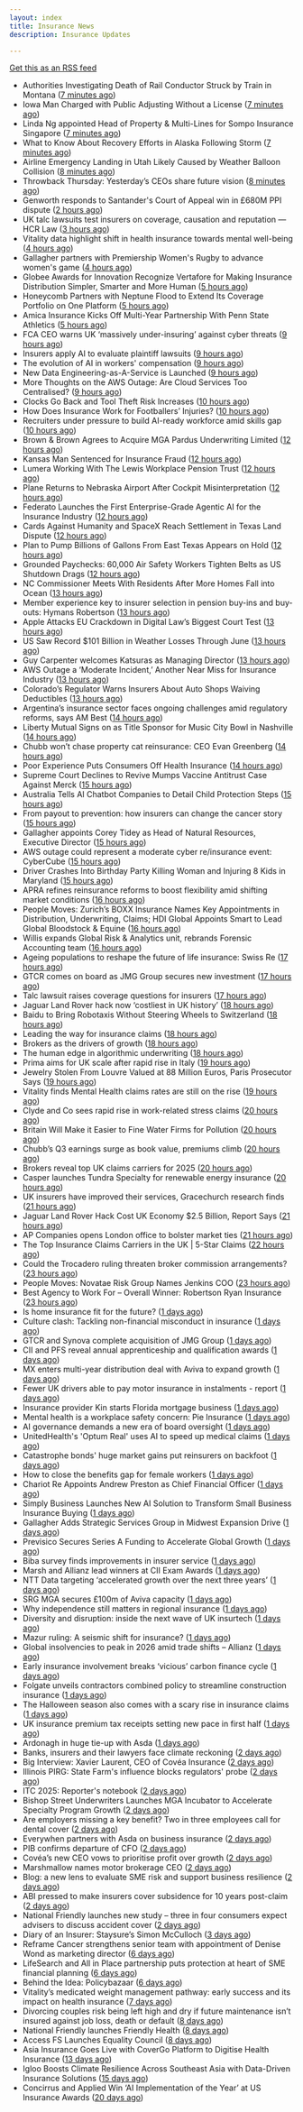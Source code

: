 ```yaml
---
layout: index
title: Insurance News
description: Insurance Updates

---
```


[Get this as an RSS feed](/insurance.rss)

<!-- news_marker starts -->
- Authorities Investigating Death of Rail Conductor Struck by Train in Montana ([7 minutes ago](https://www.insurancejournal.com/news/west/2025/10/23/844791.htm))
- Iowa Man Charged with Public Adjusting Without a License ([7 minutes ago](https://www.insurancejournal.com/news/midwest/2025/10/23/844814.htm))
- Linda Ng appointed Head of Property & Multi-Lines for Sompo Insurance Singapore ([7 minutes ago](https://www.reinsurancene.ws/linda-ng-appointed-head-of-property-multi-lines-for-sompo-insurance-singapore/))
- What to Know About Recovery Efforts in Alaska Following Storm ([7 minutes ago](https://www.insurancejournal.com/news/west/2025/10/23/844787.htm))
- Airline Emergency Landing in Utah Likely Caused by Weather Balloon Collision ([8 minutes ago](https://www.insurancejournal.com/news/west/2025/10/23/844816.htm))
- Throwback Thursday: Yesterday’s CEOs share future vision ([8 minutes ago](https://www.postonline.co.uk/people/7956773/throwback-thursday-yesterday%E2%80%99s-ceos-share-future-vision))
- Genworth responds to Santander's Court of Appeal win in £680M PPI dispute ([2 hours ago](https://www.insurancebusinessmag.com/uk/news/breaking-news/genworth-responds-to-santanders-court-of-appeal-win-in-680m-ppi-dispute-553972.aspx))
- UK talc lawsuits test insurers on coverage, causation and reputation — HCR Law ([3 hours ago](https://www.insurancebusinessmag.com/uk/news/breaking-news/uk-talc-lawsuits-test-insurers-on-coverage-causation-and-reputation--hcr-law-553971.aspx))
- Vitality data highlight shift in health insurance towards mental well-being ([4 hours ago](https://www.insurancebusinessmag.com/uk/news/breaking-news/vitality-data-highlight-shift-in-health-insurance-towards-mental-wellbeing-553967.aspx))
- Gallagher partners with Premiership Women's Rugby to advance women's game ([4 hours ago](https://www.insurancebusinessmag.com/uk/news/breaking-news/gallagher-partners-with-premiership-womens-rugby-to-advance-womens-game-553966.aspx))
- Globee Awards for Innovation Recognize Vertafore for Making Insurance Distribution Simpler, Smarter and More Human ([5 hours ago](https://www.insurtechinsights.com/globee-awards-for-innovation-recognize-vertafore-for-making-insurance-distribution-simpler-smarter-and-more-human/))
- Honeycomb Partners with Neptune Flood to Extend Its Coverage Portfolio on One Platform ([5 hours ago](https://www.insurtechinsights.com/honeycomb-partners-with-neptune-flood-to-extend-its-coverage-portfolio-on-one-platform/))
- Amica Insurance Kicks Off Multi-Year Partnership With Penn State Athletics ([5 hours ago](https://www.insurtechinsights.com/amica-insurance-kicks-off-multi-year-partnership-with-penn-state-athletics/))
- FCA CEO warns UK ‘massively under-insuring’ against cyber threats ([9 hours ago](https://www.postonline.co.uk/regulation/7959264/fca-ceo-warns-uk-%E2%80%98massively-under-insuring%E2%80%99-against-cyber-threats))
- Insurers apply AI to evaluate plaintiff lawsuits ([9 hours ago](https://www.dig-in.com/news/insurers-apply-ai-to-evaluate-plaintiff-lawsuits))
- The evolution of AI in workers' compensation ([9 hours ago](https://www.dig-in.com/opinion/the-evolution-of-ai-in-workers-compensation))
- New Data Engineering-as-A-Service is Launched ([9 hours ago](https://insurance-edge.net/2025/10/22/new-data-engineering-as-a-service-is-launched/))
- More Thoughts on the AWS Outage: Are Cloud Services Too Centralised? ([9 hours ago](https://insurance-edge.net/2025/10/22/more-thoughts-on-the-aws-outage-are-cloud-services-too-centralised/))
- Clocks Go Back and Tool Theft Risk Increases ([10 hours ago](https://insurance-edge.net/2025/10/22/clocks-go-back-and-tool-theft-risk-increases/))
- How Does Insurance Work for Footballers’ Injuries? ([10 hours ago](https://insurance-edge.net/2025/10/22/how-does-insurance-work-for-footballers-injuries/))
- Recruiters under pressure to build AI-ready workforce amid skills gap ([10 hours ago](https://www.insurancebusinessmag.com/uk/business-strategy/recruiters-under-pressure-to-build-aiready-workforce-amid-skills-gap-553936.aspx))
- Brown & Brown Agrees to Acquire MGA Pardus Underwriting Limited ([12 hours ago](https://www.insurtechinsights.com/brown-brown-agrees-to-acquire-mga-pardus-underwriting-limited/))
- Kansas Man Sentenced for Insurance Fraud ([12 hours ago](https://www.insurancejournal.com/news/midwest/2025/10/22/844774.htm))
- Lumera Working With The Lewis Workplace Pension Trust ([12 hours ago](https://insurance-edge.net/2025/10/22/lumera-working-with-the-lewis-workplace-pension-trust/))
- Plane Returns to Nebraska Airport After Cockpit Misinterpretation ([12 hours ago](https://www.insurancejournal.com/news/midwest/2025/10/22/844770.htm))
- Federato Launches the First Enterprise-Grade Agentic AI for the Insurance Industry ([12 hours ago](https://www.insurtechinsights.com/federato-launches-the-first-enterprise-grade-agentic-ai-for-the-insurance-industry/))
- Cards Against Humanity and SpaceX Reach Settlement in Texas Land Dispute ([12 hours ago](https://www.insurancejournal.com/news/southcentral/2025/10/22/844767.htm))
- Plan to Pump Billions of Gallons From East Texas Appears on Hold ([12 hours ago](https://www.insurancejournal.com/news/southcentral/2025/10/22/844763.htm))
- Grounded Paychecks: 60,000 Air Safety Workers Tighten Belts as US Shutdown Drags ([12 hours ago](https://www.insurancejournal.com/news/national/2025/10/22/844760.htm))
- NC Commissioner Meets With Residents After More Homes Fall into Ocean ([13 hours ago](https://www.insurancejournal.com/news/southeast/2025/10/22/844757.htm))
- Member experience key to insurer selection in pension buy-ins and buy-outs: Hymans Robertson ([13 hours ago](https://www.reinsurancene.ws/member-experience-key-to-insurer-selection-in-pension-buy-ins-and-buy-outs-hymans-robertson/))
- Apple Attacks EU Crackdown in Digital Law’s Biggest Court Test ([13 hours ago](https://www.insurancejournal.com/news/international/2025/10/22/844749.htm))
- US Saw Record $101 Billion in Weather Losses Through June ([13 hours ago](https://www.insurancejournal.com/news/national/2025/10/22/844752.htm))
- Guy Carpenter welcomes Katsuras as Managing Director ([13 hours ago](https://www.reinsurancene.ws/guy-carpenter-welcomes-katsuras-as-managing-director/))
- AWS Outage a ‘Moderate Incident,’ Another Near Miss for Insurance Industry ([13 hours ago](https://www.insurancejournal.com/news/national/2025/10/22/844725.htm))
- Colorado’s Regulator Warns Insurers About Auto Shops Waiving Deductibles ([13 hours ago](https://www.insurancejournal.com/news/west/2025/10/22/844741.htm))
- Argentina’s insurance sector faces ongoing challenges amid regulatory reforms, says AM Best ([14 hours ago](https://www.reinsurancene.ws/argentinas-insurance-sector-faces-ongoing-challenges-amid-regulatory-reforms-says-am-best/))
- Liberty Mutual Signs on as Title Sponsor for Music City Bowl in Nashville ([14 hours ago](https://www.insurancejournal.com/news/southeast/2025/10/22/844732.htm))
- Chubb won’t chase property cat reinsurance: CEO Evan Greenberg ([14 hours ago](https://www.reinsurancene.ws/chubb-wont-chase-property-cat-reinsurance-ceo-evan-greenberg/))
- Poor Experience Puts Consumers Off Health Insurance ([14 hours ago](https://insurance-edge.net/2025/10/22/poor-experience-puts-consumers-off-health-insurance/))
- Supreme Court Declines to Revive Mumps Vaccine Antitrust Case Against Merck ([15 hours ago](https://www.insurancejournal.com/news/east/2025/10/22/844729.htm))
- Australia Tells AI Chatbot Companies to Detail Child Protection Steps ([15 hours ago](https://www.insurancejournal.com/news/international/2025/10/22/844727.htm))
- From payout to prevention: how insurers can change the cancer story ([15 hours ago](https://ifamagazine.com/from-payout-to-prevention-how-insurers-can-change-the-cancer-story/))
- Gallagher appoints Corey Tidey as Head of Natural Resources, Executive Director ([15 hours ago](https://www.reinsurancene.ws/gallagher-appoints-corey-tidey-as-head-of-natural-resources-executive-director/))
- AWS outage could represent a moderate cyber re/insurance event: CyberCube ([15 hours ago](https://www.reinsurancene.ws/aws-outage-could-represent-a-moderate-cyber-re-insurance-event-cybercube/))
- Driver Crashes Into Birthday Party Killing Woman and Injuring 8 Kids in Maryland ([15 hours ago](https://www.insurancejournal.com/news/east/2025/10/22/844721.htm))
- APRA refines reinsurance reforms to boost flexibility amid shifting market conditions ([16 hours ago](https://www.reinsurancene.ws/apra-refines-reinsurance-reforms-to-boost-flexibility-amid-shifting-market-conditions/))
- People Moves: Zurich’s BOXX Insurance Names Key Appointments in Distribution, Underwriting, Claims; HDI Global Appoints Smart to Lead Global Bloodstock & Equine ([16 hours ago](https://www.insurancejournal.com/news/international/2025/10/22/844713.htm))
- Willis expands Global Risk & Analytics unit, rebrands Forensic Accounting team ([16 hours ago](https://www.reinsurancene.ws/willis-expands-global-risk-analytics-unit-rebrands-forensic-accounting-team/))
- Ageing populations to reshape the future of life insurance: Swiss Re ([17 hours ago](https://www.reinsurancene.ws/ageing-populations-to-reshape-the-future-of-life-insurance-swiss-re/))
- GTCR comes on board as JMG Group secures new investment ([17 hours ago](https://www.postonline.co.uk/broker/7959250/gtcr-comes-on-board-as-jmg-group-secures-new-investment))
- Talc lawsuit raises coverage questions for insurers ([17 hours ago](https://www.postonline.co.uk/commercial/7959251/talc-lawsuit-raises-coverage-questions-for-insurers))
- Jaguar Land Rover hack now ‘costliest in UK history’ ([18 hours ago](https://www.postonline.co.uk/news/7959253/jaguar-land-rover-hack-now-%E2%80%98costliest-in-uk-history%E2%80%99))
- Baidu to Bring Robotaxis Without Steering Wheels to Switzerland ([18 hours ago](https://www.insurancejournal.com/news/international/2025/10/22/844709.htm))
- Leading the way for insurance claims ([18 hours ago](https://www.insurancebusinessmag.com/uk/tv/leading-the-way-for-insurance-claims-553875.aspx))
- Brokers as the drivers of growth ([18 hours ago](https://www.insurancebusinessmag.com/uk/news/columns/brokers-as-the-drivers-of-growth-553874.aspx))
- The human edge in algorithmic underwriting ([18 hours ago](https://www.insurancebusinessmag.com/uk/news/technology/the-human-edge-in-algorithmic-underwriting-553873.aspx))
- Prima aims for UK scale after rapid rise in Italy ([19 hours ago](https://www.postonline.co.uk/news/7959238/prima-aims-for-uk-scale-after-rapid-rise-in-italy))
- Jewelry Stolen From Louvre Valued at 88 Million Euros, Paris Prosecutor Says ([19 hours ago](https://www.insurancejournal.com/news/international/2025/10/22/844689.htm))
- Vitality finds Mental Health claims rates are still on the rise ([19 hours ago](https://ifamagazine.com/vitality-finds-mental-health-claims-rates-are-still-on-the-rise/))
- Clyde and Co sees rapid rise in work-related stress claims ([20 hours ago](https://www.postonline.co.uk/commercial/7959240/clyde-and-co-sees-rapid-rise-in-work-related-stress-claims))
- Britain Will Make it Easier to Fine Water Firms for Pollution ([20 hours ago](https://www.insurancejournal.com/news/international/2025/10/22/844694.htm))
- Chubb’s Q3 earnings surge as book value, premiums climb ([20 hours ago](https://www.insurancebusinessmag.com/uk/news/breaking-news/chubbs-q3-earnings-surge-as-book-value-premiums-climb-553846.aspx))
- Brokers reveal top UK claims carriers for 2025 ([20 hours ago](https://www.insurancebusinessmag.com/uk/news/claims/brokers-reveal-top-uk-claims-carriers-for-2025-553843.aspx))
- Casper launches Tundra Specialty for renewable energy insurance ([20 hours ago](https://www.insurancebusinessmag.com/uk/news/breaking-news/casper-launches-tundra-specialty-for-renewable-energy-insurance-553838.aspx))
- UK insurers have improved their services, Gracechurch research finds ([21 hours ago](https://www.insurancebusinessmag.com/uk/news/breaking-news/uk-insurers-have-improved-their-services-gracechurch-research-finds-553835.aspx))
- Jaguar Land Rover Hack Cost UK Economy $2.5 Billion, Report Says ([21 hours ago](https://www.insurancejournal.com/news/international/2025/10/22/844686.htm))
- AP Companies opens London office to bolster market ties ([21 hours ago](https://www.insurancebusinessmag.com/uk/news/breaking-news/ap-companies-opens-london-office-to-bolster-market-ties-553834.aspx))
- The Top Insurance Claims Carriers in the UK | 5-Star Claims ([22 hours ago](https://www.insurancebusinessmag.com/uk/best-insurance/the-top-insurance-claims-carriers-in-the-uk--5star-claims-552040.aspx))
- Could the Trocadero ruling threaten broker commission arrangements? ([23 hours ago](https://www.postonline.co.uk/broker/7958897/could-the-trocadero-ruling-threaten-broker-commission-arrangements))
- People Moves: Novatae Risk Group Names Jenkins COO ([23 hours ago](https://www.insurancejournal.com/news/national/2025/10/22/844475.htm))
- Best Agency to Work For – Overall Winner: Robertson Ryan Insurance ([23 hours ago](https://www.insurancejournal.com/news/national/2025/10/22/844655.htm))
- Is home insurance fit for the future? ([1 days ago](https://www.postonline.co.uk/personal/7959041/is-home-insurance-fit-for-the-future))
- Culture clash: Tackling non-financial misconduct in insurance ([1 days ago](https://www.postonline.co.uk/regulation/7958979/culture-clash-tackling-non-financial-misconduct-in-insurance))
- GTCR and Synova complete acquisition of JMG Group ([1 days ago](https://www.insurancebusinessmag.com/uk/news/mergers-acquisitions/gtcr-and-synova-complete-acquisition-of-jmg-group-553807.aspx))
- CII and PFS reveal annual apprenticeship and qualification awards ([1 days ago](https://www.insurancebusinessmag.com/uk/news/breaking-news/cii-and-pfs-reveal-annual-apprenticeship-and-qualification-awards-553805.aspx))
- MX enters multi-year distribution deal with Aviva to expand growth ([1 days ago](https://www.insurancebusinessmag.com/uk/news/breaking-news/mx-enters-multiyear-distribution-deal-with-aviva-to-expand-growth-553801.aspx))
- Fewer UK drivers able to pay motor insurance in instalments - report ([1 days ago](https://www.insurancebusinessmag.com/uk/news/auto-motor/fewer-uk-drivers-able-to-pay-motor-insurance-in-instalments--report-553798.aspx))
- Insurance provider Kin starts Florida mortgage business ([1 days ago](https://www.dig-in.com/news/insurance-provider-kin-starts-florida-mortgage-business))
- Mental health is a workplace safety concern: Pie Insurance ([1 days ago](https://www.dig-in.com/news/mental-health-is-a-workplace-safety-concern-pie-insurance))
- AI governance demands a new era of board oversight ([1 days ago](https://www.dig-in.com/opinion/ai-governance-demands-a-new-era-of-oversight))
- UnitedHealth's 'Optum Real' uses AI to speed up medical claims ([1 days ago](https://www.dig-in.com/articles/unitedhealth-uses-ai-to-speed-up-medical-claims))
- Catastrophe bonds' huge market gains put reinsurers on backfoot ([1 days ago](https://www.dig-in.com/articles/catastrophe-bonds-huge-market-gains-reinsurers-on-backfoot))
- How to close the benefits gap for female workers ([1 days ago](https://www.dig-in.com/news/how-to-close-the-benefits-gap-for-female-workers))
- Chariot Re Appoints Andrew Preston as Chief Financial Officer ([1 days ago](https://www.insurtechinsights.com/chariot-re-appoints-andrew-preston-as-chief-financial-officer/))
- Simply Business Launches New AI Solution to Transform Small Business Insurance Buying ([1 days ago](https://www.insurtechinsights.com/simply-business-launches-new-ai-solution-to-transform-small-business-insurance-buying/))
- Gallagher Adds Strategic Services Group in Midwest Expansion Drive ([1 days ago](https://www.insurtechinsights.com/gallagher-adds-strategic-services-group-in-midwest-expansion-drive/))
- Previsico Secures Series A Funding to Accelerate Global Growth ([1 days ago](https://www.insurtechinsights.com/previsico-secures-series-a-funding-to-accelerate-global-growth/))
- Biba survey finds improvements in insurer service ([1 days ago](https://www.postonline.co.uk/news/7959244/biba-survey-finds-improvements-in-insurer-service))
- Marsh and Allianz lead winners at CII Exam Awards ([1 days ago](https://www.postonline.co.uk/people/7959243/marsh-and-allianz-lead-winners-at-cii-exam-awards))
- NTT Data targeting ‘accelerated growth over the next three years’ ([1 days ago](https://www.postonline.co.uk/news/7959241/ntt-data-targeting-%E2%80%98accelerated-growth-over-the-next-three-years%E2%80%99))
- SRG MGA secures £100m of Aviva capacity ([1 days ago](https://www.postonline.co.uk/news/7959242/srg-mga-secures-%C2%A3100m-of-aviva-capacity))
- Why independence still matters in regional insurance ([1 days ago](https://www.insurancebusinessmag.com/uk/news/breaking-news/why-independence-still-matters-in-regional-insurance-553717.aspx))
- Diversity and disruption: inside the next wave of UK insurtech ([1 days ago](https://www.insurancebusinessmag.com/uk/news/technology/diversity-and-disruption-inside-the-next-wave-of-uk-insurtech-553716.aspx))
- Mazur ruling: A seismic shift for insurance? ([1 days ago](https://www.postonline.co.uk/regulation/7959211/mazur-ruling-a-seismic-shift-for-insurance))
- Global insolvencies to peak in 2026 amid trade shifts – Allianz ([1 days ago](https://www.insurancebusinessmag.com/uk/news/breaking-news/global-insolvencies-to-peak-in-2026-amid-trade-shifts--allianz-553699.aspx))
- Early insurance involvement breaks ‘vicious’ carbon finance cycle ([1 days ago](https://www.postonline.co.uk/commercial/7959225/early-insurance-involvement-breaks-%E2%80%98vicious%E2%80%99-carbon-finance-cycle))
- Folgate unveils contractors combined policy to streamline construction insurance ([1 days ago](https://www.insurancebusinessmag.com/uk/news/construction-engineering/folgate-unveils-contractors-combined-policy-to-streamline-construction-insurance-553695.aspx))
- The Halloween season also comes with a scary rise in insurance claims ([1 days ago](https://www.insurancebusinessmag.com/uk/news/claims/the-halloween-season-also-comes-with-a-scary-rise-in-insurance-claims-553692.aspx))
- UK insurance premium tax receipts setting new pace in first half ([1 days ago](https://www.insurancebusinessmag.com/uk/news/life-insurance/uk-insurance-premium-tax-receipts-setting-new-pace-in-first-half-553691.aspx))
- Ardonagh in huge tie-up with Asda ([1 days ago](https://www.insurancebusinessmag.com/uk/news/breaking-news/ardonagh-in-huge-tieup-with-asda-553677.aspx))
- Banks, insurers and their lawyers face climate reckoning ([2 days ago](https://www.postonline.co.uk/regulation/7959115/banks-insurers-and-their-lawyers-face-climate-reckoning))
- Big Interview: Xavier Laurent, CEO of Covéa Insurance ([2 days ago](https://www.postonline.co.uk/personal/7959227/big-interview-xavier-laurent-ceo-of-cov%C3%A9a-insurance))
- Illinois PIRG: State Farm's influence blocks regulators' probe ([2 days ago](https://www.dig-in.com/news/illinois-pirg-state-farms-influence-blocks-regulators))
- ITC 2025: Reporter's notebook ([2 days ago](https://www.dig-in.com/news/itc-2025-reporters-notebook))
- Bishop Street Underwriters Launches MGA Incubator to Accelerate Specialty Program Growth ([2 days ago](https://www.insurtechinsights.com/bishop-street-underwriters-launches-mga-incubator-to-accelerate-specialty-program-growth/))
- Are employers missing a key benefit? Two in three employees call for dental cover ([2 days ago](https://ifamagazine.com/are-employers-missing-a-key-benefit-two-in-three-employees-call-for-dental-cover/))
- Everywhen partners with Asda on business insurance ([2 days ago](https://www.postonline.co.uk/commercial/7959237/everywhen-partners-with-asda-on-business-insurance))
- PIB confirms departure of CFO ([2 days ago](https://www.postonline.co.uk/news/7959236/pib-confirms-departure-of-cfo))
- Covéa’s new CEO vows to prioritise profit over growth ([2 days ago](https://www.postonline.co.uk/news/7959229/cov%C3%A9a%E2%80%99s-new-ceo-vows-to-prioritise-profit-over-growth))
- Marshmallow names motor brokerage CEO ([2 days ago](https://www.postonline.co.uk/people/7959234/marshmallow-names-motor-brokerage-ceo))
- Blog: a new lens to evaluate SME risk and support business resilience ([2 days ago](https://www.postonline.co.uk/market-access/7959213/blog-a-new-lens-to-evaluate-sme-risk-and-support-business-resilience))
- ABI pressed to make insurers cover subsidence for 10 years post-claim ([2 days ago](https://www.postonline.co.uk/claims/7959230/abi-pressed-to-make-insurers-cover-subsidence-for-10-years-post-claim))
- National Friendly launches new study – three in four consumers expect advisers to discuss accident cover ([2 days ago](https://ifamagazine.com/national-friendly-launches-new-study-three-in-four-consumers-expect-advisers-to-discuss-accident-cover/))
- Diary of an Insurer: Staysure’s Simon McCulloch ([3 days ago](https://www.postonline.co.uk/personal/7958935/diary-of-an-insurer-staysure%E2%80%99s-simon-mcculloch))
- Reframe Cancer strengthens senior team with appointment of Denise Wond as marketing director ([6 days ago](https://ifamagazine.com/reframe-cancer-strengthens-senior-team-with-appointment-of-denise-wond-as-marketing-director/))
- LifeSearch and All in Place partnership puts protection at heart of SME financial planning ([6 days ago](https://ifamagazine.com/lifesearch-and-all-in-place-partnership-puts-protection-at-heart-of-sme-financial-planning/))
- Behind the Idea: Policybazaar ([6 days ago](https://thefintechtimes.com/behind-the-idea-policybazaar/))
- Vitality’s medicated weight management pathway: early success and its impact on health insurance ([7 days ago](https://ifamagazine.com/vitalitys-medicated-weight-management-pathway-early-success-and-its-impact-on-health-insurance/))
- Divorcing couples risk being left high and dry if future maintenance isn’t insured against job loss, death or default ([8 days ago](https://ifamagazine.com/divorcing-couples-risk-being-left-high-and-dry-if-future-maintenance-isnt-insured-against-job-loss-death-or-default/))
- National Friendly launches Friendly Health ([8 days ago](https://ifamagazine.com/national-friendly-launches-friendly-health/))
- Access FS Launches Equality Council ([8 days ago](https://ifamagazine.com/access-fs-launches-equality-council/))
- Asia Insurance Goes Live with CoverGo Platform to Digitise Health Insurance ([13 days ago](https://thefintechtimes.com/asia-insurance-goes-live-with-covergo-platform-to-digitise-health-insurance/))
- Igloo Boosts Climate Resilience Across Southeast Asia with Data-Driven Insurance Solutions ([15 days ago](https://thefintechtimes.com/igloo-boosts-climate-resilience-across-southeast-asia-with-data-driven-insurance-solutions/))
- Concirrus and Applied Win ‘AI Implementation of the Year’ at US Insurance Awards ([20 days ago](https://thefintechtimes.com/concirrus-ai-cuts-aviation-underwriting-time-from-36-hours-to-minutes-for-applied-aviation/))

<!-- news_marker ends -->
